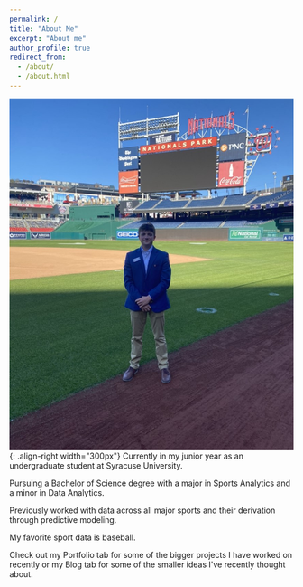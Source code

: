 ```yaml
---
permalink: /
title: "About Me"
excerpt: "About me"
author_profile: true
redirect_from: 
  - /about/
  - /about.html
---
```


![Illustration of myself at the Washington Nationals Ballpark](/images/nationals_pic.jpeg){: .align-right width="300px"}
Currently in my junior year as an undergraduate student at Syracuse University.

Pursuing a Bachelor of Science degree with a major in Sports Analytics and a minor in Data Analytics.

Previously worked with data across all major sports and their derivation through predictive modeling. 

My favorite sport data is baseball. 

Check out my Portfolio tab for some of the bigger projects I have worked on recently or my Blog tab for some of the smaller ideas I've recently thought about. 

